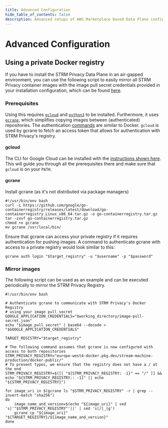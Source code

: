 ```yaml
---
title: Advanced Configuration
hide_table_of_contents: false
description: Advanced setups of AWS Marketplace based Data Plane configurations.
---
```


# Advanced Configuration

## Using a private Docker registry

If you have to install the STRM Privacy Data Plane in an air-gapped environment, you can use the following script to
easily mirror all STRM Privacy container images with the image pull secret credentials provided in your installation
configuration, which can be found [here](https://console.strmprivacy.io/settings/installation).

### Prerequisites
Using this requires [`gcloud`](https://cloud.google.com/sdk/docs) and [`python3`](https://www.python.org/downloads) to be
installed.
Furthermore, it uses [`gcrane`](https://github.com/google/go-containerregistry/tree/main/cmd/gcrane), which
simplifies copying images between (authenticated) repositories. The
authentication [commands](https://github.com/google/go-containerregistry/tree/main/cmd/gcrane) are similar to
Docker. `gcloud` is used by gcrane to fetch an access token that allows for authentication with STRM Privacy's registry.

#### gcloud

The CLI for Google Cloud can be installed with the [instructions shown here](https://cloud.google.com/sdk/docs/install-sdk). This will guide you through all the prerequisites there and make sure that `gcloud` is on your `PATH`.

#### gcrane
Install gcrane (as it's not distributed via package managers)
```shell showLineNumbers
#!/usr/bin/env bash
curl -L https://github.com/google/go-containerregistry/releases/latest/download/go-containerregistry_Linux_x86_64.tar.gz -o go-containerregistry.tar.gz
tar -zxvf go-containerregistry.tar.gz
chmod +x gcrane
mv gcrane /usr/local/bin/
```

Ensure that gcrane can access your private registry if it requires authentication for pushing images. A command to authenticate gcrane with access to a private registry would look similar to this:
```shell placeholders target_registry=Target Registry, username=Registry Username, password=Registry Password
gcrane auth login "$target_registry" -u "$username" -p "$password"
```

### Mirror images
The following script can be used as an example and can be executed periodically to mirror the STRM Privacy Registry.

```shell showLineNumbers wordWrap=true placeholders image_pull_secret=Docker Image Pull Secret, target_registry=Your Private Registry Host, working_directory=Script Working Directory
#!/usr/bin/env bash

# Authenticate gcrane to communicate with STRM Privacy's Docker Registry
# using your image pull secret
GOOGLE_APPLICATION_CREDENTIALS="$working_directory/image-pull-secret.json"
echo "$image_pull_secret" | base64 --decode > "$GOOGLE_APPLICATION_CREDENTIALS"

TARGET_REGISTRY="$target_registry"

# The following command assumes that gcrane is now configured with access to both repositories
STRM_PRIVACY_REGISTRY="europe-west4-docker.pkg.dev/stream-machine-production/docker-public/"
# To prevent typos, we ensure that the registry does not have a / at the end
STRM_PRIVACY_REGISTRY=$([[ "${STRM_PRIVACY_REGISTRY: -1}" == "/" ]] && echo "${STRM_PRIVACY_REGISTRY:: -1}" || echo "${STRM_PRIVACY_REGISTRY}")

for image_uri in $(gcrane ls "$STRM_PRIVACY_REGISTRY" -r | grep --invert-match "sha256")
do
    image_name_and_version=$(echo "${image_uri}" | sed 's|'"$STRM_PRIVACY_REGISTRY"'||' | sed 's|/|_|g')
    gcrane cp "${image_uri}" "${TARGET_REGISTRY}/${image_name_and_version}"
done
```
